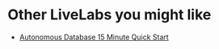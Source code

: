 # Other LiveLabs you might like

- [Autonomous Database 15 Minute Quick Start](https://apexapps.oracle.com/pls/apex/dbpm/r/livelabs/view-workshop?wid=928)

